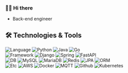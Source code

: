 
<!--
**bydkoon/bydkoon** is a ✨ _special_ ✨ repository because its `README.md` (this file) appears on your GitHub profile.

Here are some ideas to get you started:

- 🔭 I’m currently working on ...
- 🌱 I’m currently learning ...
- 👯 I’m looking to collaborate on ...
- 🤔 I’m looking for help with ...
- 💬 Ask me about ...
- 📫 How to reach me: ...
- 😄 Pronouns: ...
- ⚡ Fun fact: ...
-->

### 🙋‍♂️ Hi there
- Back-end engineer

## 🛠 Technologies & Tools
![Language](https://img.shields.io/badge/Language-informational?style=flat)
![Python](https://img.shields.io/badge/Python-informational?style=flat&logo=Python&logoColor=white&color=777777)
![Java](https://img.shields.io/badge/Java-informational?style=flat&logo=Java&logoColor=white&color=777777)
![Go](https://img.shields.io/badge/Go-informational?style=flat&logo=Go&logoColor=white&color=777777)
</br>
![Framework](https://img.shields.io/badge/Framework-informational?style=flat)
![Django](https://img.shields.io/badge/Django-informational?style=flat&logo=Django&logoColor=white&color=777777)
![Spring](https://img.shields.io/badge/Spring-informational?style=flat&logo=Spring&logoColor=white&color=777777)
![FastAPI](https://img.shields.io/badge/FastAPI-informational?style=flat&logo=FastAPI&logoColor=white&color=777777)
</br>
![DB](https://img.shields.io/badge/DB-informational?style=flat)
![MySQL](https://img.shields.io/badge/MySQL-informational?style=flat&logo=MySQL&logoColor=white&color=777777)
![MariaDB](https://img.shields.io/badge/MariaDB-informational?style=flat&logo=MariaDB&logoColor=white&color=777777)
![Redis](https://img.shields.io/badge/Redis-informational?style=flat&logo=Redis&logoColor=white&color=777777)
![JPA](https://img.shields.io/badge/JPA-informational?style=flat&logo=JPA&logoColor=white&color=777777)
![ORM](https://img.shields.io/badge/ORM-informational?style=flat&logo=ORM&logoColor=white&color=777777)
</br>
![Etc](https://img.shields.io/badge/Etc-informational?style=flat)
![AWS](https://img.shields.io/badge/AWS-informational?style=flat&logo=Amazon%20AWS&logoColor=white&color=777777)
![Docker](https://img.shields.io/badge/Docker-informational?style=flat&logo=Docker&logoColor=white&color=777777)
![MQTT](https://img.shields.io/badge/MQTT-informational?style=flat&logo=MQTT&logoColor=white&color=777777)
![Github](https://img.shields.io/badge/Github-informational?style=flat&logo=Github&logoColor=white&color=777777)
![Kubernetes](https://img.shields.io/badge/Kubernetes-informational?style=flat&logo=Kubernetes&logoColor=white&color=777777)



